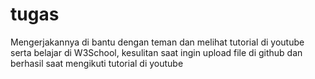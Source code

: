 # tugas
Mengerjakannya di bantu dengan teman dan melihat tutorial di youtube serta belajar di W3School, kesulitan saat ingin upload file di github dan berhasil saat mengikuti tutorial di youtube
